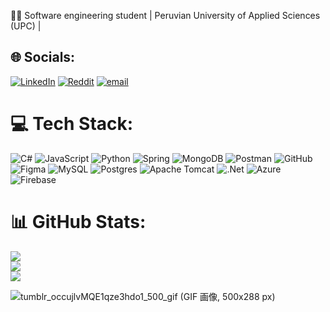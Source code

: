 👩‍💻 Software engineering student | Peruvian University of Applied Sciences (UPC) | 

## 🌐 Socials:
[![LinkedIn](https://img.shields.io/badge/LinkedIn-%230077B5.svg?logo=linkedin&logoColor=white)](www.linkedin.com/in/romina-m-516007302) [![Reddit](https://img.shields.io/badge/Reddit-%23FF4500.svg?logo=Reddit&logoColor=white)](https://reddit.com/user/Ronotfount) [![email](https://img.shields.io/badge/Email-D14836?logo=gmail&logoColor=white)](mailto:maitarominag@gmail.com) 

# 💻 Tech Stack:
![C#](https://img.shields.io/badge/c%23-%23239120.svg?style=for-the-badge&logo=csharp&logoColor=white) ![JavaScript](https://img.shields.io/badge/javascript-%23323330.svg?style=for-the-badge&logo=javascript&logoColor=%23F7DF1E) ![Python](https://img.shields.io/badge/python-3670A0?style=for-the-badge&logo=python&logoColor=ffdd54) ![Spring](https://img.shields.io/badge/spring-%236DB33F.svg?style=for-the-badge&logo=spring&logoColor=white) ![MongoDB](https://img.shields.io/badge/MongoDB-%234ea94b.svg?style=for-the-badge&logo=mongodb&logoColor=white) ![Postman](https://img.shields.io/badge/Postman-FF6C37?style=for-the-badge&logo=postman&logoColor=white) ![GitHub](https://img.shields.io/badge/github-%23121011.svg?style=for-the-badge&logo=github&logoColor=white) ![Figma](https://img.shields.io/badge/figma-%23F24E1E.svg?style=for-the-badge&logo=figma&logoColor=white) ![MySQL](https://img.shields.io/badge/mysql-4479A1.svg?style=for-the-badge&logo=mysql&logoColor=white) ![Postgres](https://img.shields.io/badge/postgres-%23316192.svg?style=for-the-badge&logo=postgresql&logoColor=white) ![Apache Tomcat](https://img.shields.io/badge/apache%20tomcat-%23F8DC75.svg?style=for-the-badge&logo=apache-tomcat&logoColor=black) ![.Net](https://img.shields.io/badge/.NET-5C2D91?style=for-the-badge&logo=.net&logoColor=white) ![Azure](https://img.shields.io/badge/azure-%230072C6.svg?style=for-the-badge&logo=microsoftazure&logoColor=white) ![Firebase](https://img.shields.io/badge/firebase-%23039BE5.svg?style=for-the-badge&logo=firebase)
# 📊 GitHub Stats:
![](https://github-readme-stats.vercel.app/api?username=RominaMaita&theme=prussian&hide_border=false&include_all_commits=false&count_private=false)<br/>
![](https://nirzak-streak-stats.vercel.app/?user=RominaMaita&theme=prussian&hide_border=false)<br/>
![](https://github-readme-stats.vercel.app/api/top-langs/?username=RominaMaita&theme=prussian&hide_border=false&include_all_commits=false&count_private=false&layout=compact)

![tumblr_occujlvMQE1qze3hdo1_500_gif (GIF 画像, 500x288 px)](https://github.com/maltin1/maltin1/assets/132960528/cccf8a83-59a0-498b-baf8-9f47220b7445)
